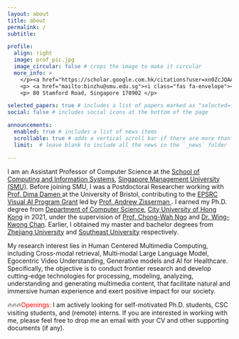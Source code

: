 ```yaml
---
layout: about
title: about
permalink: /
subtitle:

profile:
  align: right
  image: prof_pic.jpg
  image_circular: false # crops the image to make it circular
  more_info: >
    </p><a href="https://scholar.google.com.hk/citations?user=xn0ZcJQAAAAJ&hl=en" target="_blank" title="Google Scholar"><i class="ai ai-google-scholar"></i> Google Scholar</a></p>
    <p> <a href="mailto:binzhu@smu.edu.sg"><i class="fas fa-envelope"></i> E-mail</a></p>
    <p> 80 Stamford Road, Singapore 178902 </p>

selected_papers: true # includes a list of papers marked as "selected={true}"
social: false # includes social icons at the bottom of the page

announcements:
  enabled: true # includes a list of news items
  scrollable: true # adds a vertical scroll bar if there are more than 3 news items
  limit:  # leave blank to include all the news in the `_news` folder

---
```


<p> I am an Assistant Professor of Computer Science at the <a href="https://computing.smu.edu.sg/">School of Computing and Information Systems</a>, <a href="https://www.smu.edu.sg/">Singapore Management University (SMU)</a>. Before joining SMU, I was a Postdoctoral Researcher working with <a href="https://dimadamen.github.io/"> Prof. Dima Damen </a> at the University of Bristol, contributing to the <a href="https://www.robots.ox.ac.uk/~vgg/projects/visualai/">EPSRC Visual AI Program Grant</a> led by <a href="https://www.robots.ox.ac.uk/~az/">Prof. Andrew Zisserman </a>. I earned my Ph.D. degree from <a href="https://www.cs.cityu.edu.hk/">Department of Computer Science</a>, <a href="https://www.cityu.edu.hk">City University of Hong Kong</a> in 2021, under the supervision of <a href="https://faculty.smu.edu.sg/profile/ngo-chong-wah-601">Prof. Chong-Wah Ngo</a> and <a href="https://www.cs.cityu.edu.hk/~wkchan/">Dr. Wing-Kwong Chan</a>. Earlier, I obtained my master and bachelor degrees from <a href="http://www.zju.edu.cn/">Zhejiang University</a> and <a href="http://www.seu.edu.cn/">Southeast University</a> respectively. </p>


<p>My research interest lies in Human Centered Multimedia Computing, including Cross-modal retrieval, Multi‐modal Large Language Model, Egocentric Video Understanding, Generative models and AI for Healthcare. Specifically, the objective is to conduct frontier research and develop cutting-edge technologies for processing, modeling, analyzing, understanding and generating multimedia content, that facilitate natural and immersive human experience and exert positive impact for our society. </p>

<p>🔥🔥🔥<span style="color: rgb(255, 0, 0)">Openings:</span> I am actively looking for self-motivated Ph.D. students, CSC visiting students, and (remote) interns. If you are interested in working with me, please feel free to drop me an email with your CV and other supporting documents (if any). </p>


